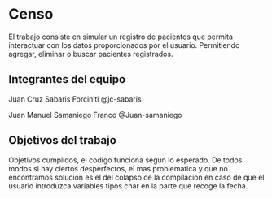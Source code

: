 # Censo

El trabajo consiste en simular un registro de pacientes que permita interactuar con los datos proporcionados por el usuario. Permitiendo agregar, eliminar o buscar pacientes registrados.

## Integrantes del equipo

Juan Cruz Sabaris Forciniti @jc-sabaris

Juan Manuel Samaniego Franco @Juan-samaniego

## Objetivos del trabajo

Objetivos cumplidos, el codigo funciona segun lo esperado.
De todos modos si hay ciertos desperfectos, el mas problematica y que no encontramos solucion es el del colapso de la compilacion en caso de que el usuario introduzca variables tipos char en la parte que recoge la fecha. 
